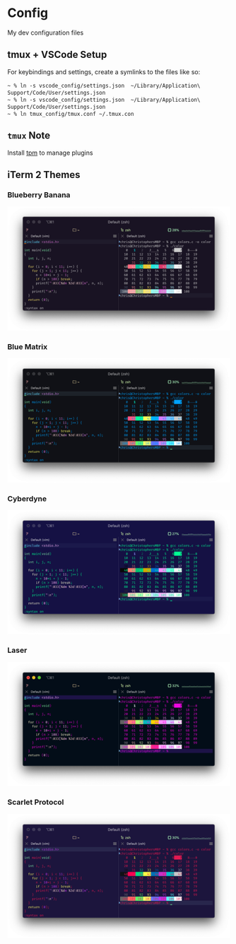 # Config
My dev configuration files

## tmux +  VSCode Setup

For keybindings and settings, create a symlinks to the files like so:

    ~ % ln -s vscode_config/settings.json  ~/Library/Application\ Support/Code/User/settings.json
    ~ % ln -s vscode_config/settings.json  ~/Library/Application\ Support/Code/User/settings.json
    ~ % ln tmux_config/tmux.conf ~/.tmux.con

## `tmux` Note

Install [tpm](https://github.com/tmux-plugins/tpm) to manage plugins

## iTerm 2 Themes

### Blueberry Banana

![](iterm_themes/screenshots/BananaBlueberry.png)

### Blue Matrix

![](iterm_themes/screenshots/BlueMatrix.png)

### Cyberdyne

![](iterm_themes/screenshots/Cyberdyne.png)

### Laser

![](iterm_themes/screenshots/Laser.png)

### Scarlet Protocol

![](iterm_themes/screenshots/ScarletProtocol.png)
